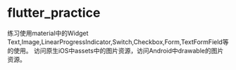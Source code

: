 # flutter_practice
练习使用material中的Widget Text,Image,LinearProgressIndicator,Switch,Checkbox,Form,TextFormField等的使用。
访问原生iOS中assets中的图片资源，访问Android中drawable的图片资源。
